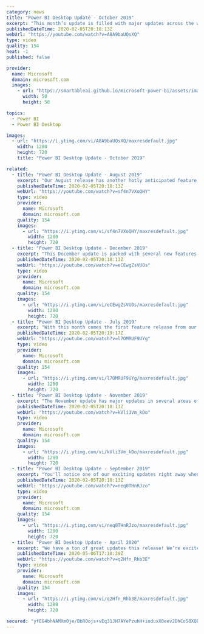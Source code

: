 ```yaml
---
category: news
title: "Power BI Desktop Update - October 2019"
excerpt: "This month’s update is filled with major updates across the whole product. In the data preparation area, we’ve introduced query diagnostics, which allow you to see what queries are being run behind the scenes. On the reporting side, we are taking a huge step forward in terms of real-time reporting, with"
publishedDateTime: 2020-02-05T20:18:13Z
webUrl: "https://youtube.com/watch?v=A8A9baUQsXQ"
type: video
quality: 154
heat: -1
published: false

provider:
  name: Microsoft
  domain: microsoft.com
  images:
    - url: "https://smartableai.github.io/microsoft-power-bi/assets/images/organizations/microsoft.com-50x50.jpg"
      width: 50
      height: 50

topics:
  - Power BI
  - Power BI Desktop

images:
  - url: "https://i.ytimg.com/vi/A8A9baUQsXQ/maxresdefault.jpg"
    width: 1280
    height: 720
    title: "Power BI Desktop Update - October 2019"

related:
  - title: "Power BI Desktop Update - August 2019"
    excerpt: "Our August release has another hotly anticipated feature from the Microsoft Business Application Summit, grouping. Grouping in reports, similar to PowerPoint's grouping, lets you easily organize groups of visuals to move and resize them as a set. This month's release also has some updates to our newest"
    publishedDateTime: 2020-02-05T20:18:13Z
    webUrl: "https://youtube.com/watch?v=sf4n7VXoQHY"
    type: video
    provider:
      name: Microsoft
      domain: microsoft.com
    quality: 154
    images:
      - url: "https://i.ytimg.com/vi/sf4n7VXoQHY/maxresdefault.jpg"
        width: 1280
        height: 720
  - title: "Power BI Desktop Update - December 2019"
    excerpt: "This December update is packed with several new features! In preview, we have the new Customize theme dialog that allows you to tweak common theme settings without having to write or modify a JSON file! Additionally, we now allow you to export the current theme as a JSON so you can easily share, reuse,"
    publishedDateTime: 2020-02-05T20:18:13Z
    webUrl: "https://youtube.com/watch?v=eCEwgZsVUOs"
    type: video
    provider:
      name: Microsoft
      domain: microsoft.com
    quality: 154
    images:
      - url: "https://i.ytimg.com/vi/eCEwgZsVUOs/maxresdefault.jpg"
        width: 1280
        height: 720
  - title: "Power BI Desktop Update - July 2019"
    excerpt: "With this month comes the first feature release from our announcements at Microsoft Business Application Summit, Icon sets, which also addresses our current #1 idea on ideas.powerbi.com. On top of this major update, we have incremental improvements for many of our existing features, such as a counts"
    publishedDateTime: 2020-02-05T20:19:17Z
    webUrl: "https://youtube.com/watch?v=l7OMRUF9UYg"
    type: video
    provider:
      name: Microsoft
      domain: microsoft.com
    quality: 154
    images:
      - url: "https://i.ytimg.com/vi/l7OMRUF9UYg/maxresdefault.jpg"
        width: 1280
        height: 720
  - title: "Power BI Desktop Update - November 2019"
    excerpt: "The November update has major updates in several areas of Power BI Desktop. There's a new, modern ribbon that aligns Power BI Desktop with Office and adds more functionality. We're also adding a new visual, the decomposition tree, which is one of the most requested ideas on ideas.powerbi.com. AI functions"
    publishedDateTime: 2020-02-05T20:18:13Z
    webUrl: "https://youtube.com/watch?v=kVli3Vm_kDo"
    type: video
    provider:
      name: Microsoft
      domain: microsoft.com
    quality: 154
    images:
      - url: "https://i.ytimg.com/vi/kVli3Vm_kDo/maxresdefault.jpg"
        width: 1280
        height: 720
  - title: "Power BI Desktop Update - September 2019"
    excerpt: "You'll notice one of our exciting updates right away when creating new reports with the September update of Power BI Desktop, a new, modern default theme! Not only do we have a new default theme, but we've more than doubled the number of built-in theme options for your report. If you're a theme author,"
    publishedDateTime: 2020-02-05T20:18:13Z
    webUrl: "https://youtube.com/watch?v=neq0THnRJzo"
    type: video
    provider:
      name: Microsoft
      domain: microsoft.com
    quality: 154
    images:
      - url: "https://i.ytimg.com/vi/neq0THnRJzo/maxresdefault.jpg"
        width: 1280
        height: 720
  - title: "Power BI Desktop Update - April 2020"
    excerpt: "We have a ton of great updates this release! We’re excited to announce a new visual personalization feature to allow your end-users to explore and personalize visuals all within the consumption view of a report! Also this month, if you’re interested in fast refresh scenarios, you will find these new"
    publishedDateTime: 2020-05-06T17:18:39Z
    webUrl: "https://youtube.com/watch?v=q2Hfn_Rhb3E"
    type: video
    provider:
      name: Microsoft
      domain: microsoft.com
    quality: 154
    images:
      - url: "https://i.ytimg.com/vi/q2Hfn_Rhb3E/maxresdefault.jpg"
        width: 1280
        height: 720

secured: "yfEG4bhNAMXm0je/BbR0ojs+vEq31JH7AYePzuhH+ioduxX8eev2DhCo58XQB+qphSDCC5JEAs8PD9I6Rx78Egqdscmwm7ZlDzTpet5I+1NXzM2dountFnG686FI6Vk/wzAyzIuFl71iOsgc1wh1B9SjO9obYo5DVu03UEshzJpeF5oYI9KWlIDo+unCn3fv4zpn8gcW9pxp1jiWNBAtHqbCui/k2m4m3YjiCwiqcLK8tWfWEOsWsvVINnnIAqiscLz2fH5eaIi1SDzPMhJoFBbVYbmFsqKe6OQF5UriAYWkuktKdkY1B967SUw/nJTSwkpGb0+0SyZ3ATX0Kszf3A==;3WJz2ZgLdE+Y2QWXGhqzCw=="
---
```



